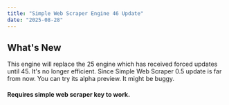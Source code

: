 ```yaml
---
title: "Simple Web Scraper Engine 46 Update"
date: "2025-08-28"
---
```


## What's New

This engine will replace the 25 engine which has received forced updates until 45. It's no longer efficient. Since Simple Web Scraper 0.5 update is far from now. You can try its alpha preview. It might be buggy.

#### Requires simple web scraper key to work.

